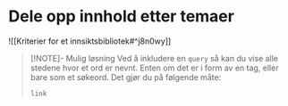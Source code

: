 # Dele opp innhold etter temaer

![[Kriterier for et innsiktsbibliotek#^j8n0wy]]

> [!NOTE]- Mulig løsning
> Ved å inkludere en `query` så kan du vise alle stedene hvor et ord er nevnt. Enten om det er i form av en tag, eller bare som et søkeord.
> Det gjør du på følgende måte:
>
> ```query
> link
> ```
